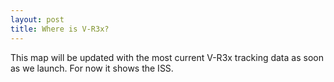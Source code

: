 ```yaml
---
layout: post
title: Where is V-R3x?
---
```


This map will be updated with the most current V-R3x tracking data as soon as we launch. For now it shows the ISS.

<script>
	var norad_n2yo = '25544';
</script>
<script type="text/javascript" src="https://www.n2yo.com/js/widget-tracker.js"></script>
